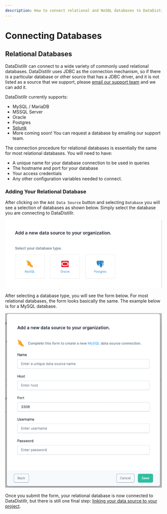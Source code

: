```yaml
---
description: How to connect relational and NoSQL databases to DataDistillr
---
```


# Connecting Databases

## __Relational Databases__

DataDistillr can connect to a wide variety of commonly used relational databases.  DataDistillr uses JDBC as the connection mechanism, so if there is a particular database or other source that has a JDBC driver, and it is not listed as a source that we support, please [email our support team](mailto:support@datadistllr.com) and we can add it. &#x20;

DataDistillr currently supports:

* MySQL / MariaDB
* MSSQL Server
* Oracle
* Postgres
* [Splunk](connecting-to-splunk.md)
* More coming soon!  You can request a database by emailing our support team.&#x20;

The connection procedure for relational databases is essentially the same for most relational databases.  You will need to have:

* A unique name for your database connection to be used in queries
* The hostname and port for your database
* Your access credentials
* Any other configuration variables needed to connect.

### __Adding Your Relational Database__

After clicking on the `Add Data Source` button and selecting `Database`  you will see a selection of databases as shown below.  Simply select the database you are connecting to DataDistillr.&#x20;

![Add a new data source to DataDistillr](<../../img/Screen Shot 2021-11-14 at 7.50.19 PM.png>)

After selecting a database type, you will see the form below.  For most relational databases, the form looks basically the same.  The example below is for a MySQL database.

![MySQL Connection Form](<../../img/Screen Shot 2021-11-14 at 7.59.39 PM.png>)

Once you submit the form, your relational database is now connected to DataDistillr, but there is still one final step: [linking your data source to your project](../../linking-data-to-your-project.md).